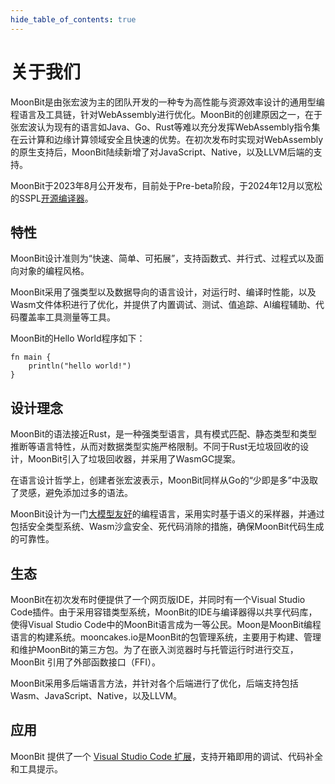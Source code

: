 ```yaml
---
hide_table_of_contents: true
---
```


# 关于我们

MoonBit是由张宏波为主的团队开发的一种专为高性能与资源效率设计的通用型编程语言及工具链，针对WebAssembly进行优化。MoonBit的创建原因之一，在于张宏波认为现有的语言如Java、Go、Rust等难以充分发挥WebAssembly指令集在云计算和边缘计算领域安全且快速的优势。在初次发布时实现对WebAssembly的原生支持后，MoonBit陆续新增了对JavaScript、Native，以及LLVM后端的支持。

MoonBit于2023年8月公开发布，目前处于Pre-beta阶段，于2024年12月以宽松的SSPL[开源编译器](https://github.com/moonbitlang/moonbit-compiler)。

## 特性

MoonBit设计准则为“快速、简单、可拓展”，支持函数式、并行式、过程式以及面向对象的编程风格。

MoonBit采用了强类型以及数据导向的语言设计，对运行时、编译时性能，以及Wasm文件体积进行了优化，并提供了内置调试、测试、值追踪、AI编程辅助、代码覆盖率工具测量等工具。

MoonBit的Hello World程序如下：

```moonbit
fn main {
    println("hello world!")
}
```

## 设计理念

MoonBit的语法接近Rust，是一种强类型语言，具有模式匹配、静态类型和类型推断等语言特性，从而对数据类型实施严格限制。不同于Rust无垃圾回收的设计，MoonBit引入了垃圾回收器，并采用了WasmGC提案。

在语言设计哲学上，创建者张宏波表示，MoonBit同样从Go的“少即是多”中汲取了灵感，避免添加过多的语法。

MoonBit设计为一门[大模型友好](https://dl.acm.org/doi/abs/10.1145/3643795.3648376)的编程语言，采用实时基于语义的采样器，并通过包括安全类型系统、Wasm沙盒安全、死代码消除的措施，确保MoonBit代码生成的可靠性。

## 生态

MoonBit在初次发布时便提供了一个网页版IDE，并同时有一个Visual Studio Code插件。由于采用容错类型系统，MoonBit的IDE与编译器得以共享代码库，使得Visual Studio Code中的MoonBit语言成为一等公民。Moon是MoonBit编程语言的构建系统。mooncakes.io是MoonBit的包管理系统，主要用于构建、管理和维护MoonBit的第三方包。为了在嵌入浏览器时与托管运行时进行交互，MoonBit 引用了外部函数接口（FFI）。

MoonBit采用多后端语言方法，并针对各个后端进行了优化，后端支持包括Wasm、JavaScript、Native，以及LLVM。

## 应用

MoonBit 提供了一个 [Visual Studio Code 扩展](https://marketplace.visualstudio.com/items?itemName=moonbit.moonbit-lang&ssr=false#overview)，支持开箱即用的调试、代码补全和工具提示。

